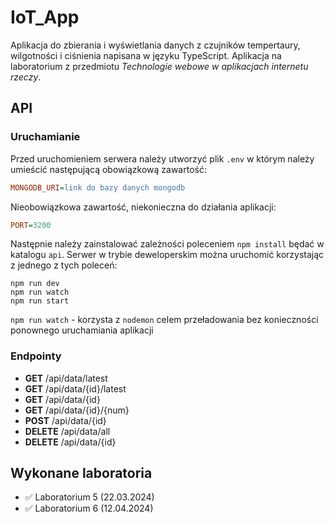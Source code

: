 # IoT_App
Aplikacja do zbierania i wyświetlania danych z czujników tempertaury, wilgotności i ciśnienia napisana w języku TypeScript.
Aplikacja na laboratorium z przedmiotu *Technologie webowe w aplikacjach internetu rzeczy*.

## API
### Uruchamianie
Przed uruchomieniem serwera należy utworzyć plik `.env` w którym należy umieścić następującą obowiązkową zawartość:
```ini
MONGODB_URI=link do bazy danych mongodb
```
Nieobowiązkowa zawartość, niekonieczna do działania aplikacji:
```ini
PORT=3200
```
Następnie należy zainstalować zależności poleceniem `npm install` będać w katalogu `api`. Serwer w trybie deweloperskim można uruchomić korzystając z jednego z tych poleceń:
```
npm run dev
npm run watch
npm run start
```
`npm run watch` - korzysta z `nodemon` celem przeładowania bez konieczności ponownego uruchamiania aplikacji

### Endpointy
* **GET** /api/data/latest
* **GET** /api/data/{id}/latest
* **GET** /api/data/{id}
* **GET** /api/data/{id}/{num}
* **POST** /api/data/{id}
* **DELETE** /api/data/all
* **DELETE** /api/data/{id} 

## Wykonane laboratoria
* :white_check_mark: Laboratorium 5 (22.03.2024)
* :white_check_mark: Laboratorium 6 (12.04.2024)